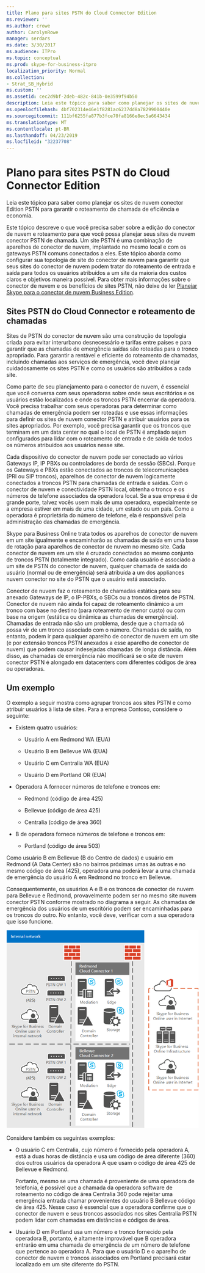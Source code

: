 ```yaml
---
title: Plano para sites PSTN do Cloud Connector Edition
ms.reviewer: ''
ms.author: crowe
author: CarolynRowe
manager: serdars
ms.date: 3/30/2017
ms.audience: ITPro
ms.topic: conceptual
ms.prod: skype-for-business-itpro
localization_priority: Normal
ms.collection:
- Strat_SB_Hybrid
ms.custom: ''
ms.assetid: cec2d9bf-2deb-482c-841b-0e3599f94b50
description: Leia este tópico para saber como planejar os sites de nuvem conector Edition PSTN para garantir o roteamento de chamada de eficiência e economia.
ms.openlocfilehash: 4bf702314e46e1f8281ac6237dd8a7829900440e
ms.sourcegitcommit: 111bf6255fa877b3fce70fa8166e8ec5a6643434
ms.translationtype: MT
ms.contentlocale: pt-BR
ms.lasthandoff: 04/23/2019
ms.locfileid: "32237708"
---
```

# <a name="plan-for-cloud-connector-edition-pstn-sites"></a>Plano para sites PSTN do Cloud Connector Edition
 
Leia este tópico para saber como planejar os sites de nuvem conector Edition PSTN para garantir o roteamento de chamada de eficiência e economia.
  
Este tópico descreve o que você precisa saber sobre a edição do conector de nuvem e roteamento para que você possa planejar seus sites de nuvem conector PSTN de chamada. Um site PSTN é uma combinação de aparelhos de conector de nuvem, implantado no mesmo local e com os gateways PSTN comuns conectados a eles. Este tópico aborda como configurar sua topologia de site do conector de nuvem para garantir que seus sites do conector de nuvem podem tratar do roteamento de entrada e saída para todos os usuários atribuídos a um site da maioria dos custos claros e objetivos maneira possível. Para obter mais informações sobre o conector de nuvem e os benefícios de sites PSTN, não deixe de ler [Planejar Skype para o conector de nuvem Business Edition](plan-skype-for-business-cloud-connector-edition.md). 
  
## <a name="cloud-connector-pstn-sites-and-call-routing"></a>Sites PSTN do Cloud Connector e roteamento de chamadas

Sites de PSTN do conector de nuvem são uma construção de topologia criada para evitar interurbano desnecessário e tarifas entre países e para garantir que as chamadas de emergência saídas são roteadas para o tronco apropriado. Para garantir a rentável e eficiente do roteamento de chamadas, incluindo chamadas aos serviços de emergência, você deve planejar cuidadosamente os sites PSTN e como os usuários são atribuídos a cada site. 
  
Como parte de seu planejamento para o conector de nuvem, é essencial que você conversa com seus operadoras sobre onde seus escritórios e os usuários estão localizados e onde os troncos PSTN encerrar da operadora. Você precisa trabalhar com seus operadoras para determinar como chamadas de emergência podem ser roteadas e use essas informações para definir os sites de nuvem conector PSTN e atribuir usuários para os sites apropriados. Por exemplo, você precisa garantir que os troncos que terminam em um data center no qual o local de PSTN é ampliado sejam configurados para lidar com o roteamento de entrada e de saída de todos os números atribuídos aos usuários nesse site. 
  
Cada dispositivo do conector de nuvem pode ser conectado ao vários Gateways IP, IP PBXs ou controladores de borda de sessão (SBCs). Porque os Gateways e PBXs estão conectados ao troncos de telecomunicações (PRI ou SIP troncos), aparelhos de conector de nuvem logicamente conectados a troncos PSTN para chamadas de entrada e saídas. Com o conector de nuvem e conectividade PSTN local, obtenha o tronco e os números de telefone associados da operadora local. Se a sua empresa é de grande porte, talvez vocês usem mais de uma operadora, especialmente se a empresa estiver em mais de uma cidade, um estado ou um país. Como a operadora é proprietária do número de telefone, ela é responsável pela administração das chamadas de emergência.
  
Skype para Business Online trata todos os aparelhos de conector de nuvem em um site igualmente e encaminharão as chamadas de saída em uma base de rotação para aparelhos de conector de nuvem no mesmo site. Cada conector de nuvem em um site é cruzado conectados ao mesmo conjunto de troncos PSTN (totalmente integrado). Como cada usuário é associado a um site de PSTN do conector de nuvem, qualquer chamada de saída do usuário (normal ou de emergência) será atribuída a um dos appliances nuvem conector no site do PSTN que o usuário está associado. 
  
Conector de nuvem faz o roteamento de chamadas estática para seu anexado Gateways de IP, o IP-PBXs, o SBCs ou a troncos diretos de PSTN. Conector de nuvem não ainda foi capaz de roteamento dinâmico a um tronco com base no destino (para roteamento de menor custo) ou com base na origem (estática ou dinâmica as chamadas de emergência). Chamadas de entrada não são um problema, desde que a chamada só possa vir de um tronco associado com o número. Chamadas de saída, no entanto, podem ir para qualquer aparelho de conector de nuvem em um site (e por extensão troncos PSTN anexados a esse aparelho de conector de nuvem) que podem causar indesejadas chamadas de longa distância. Além disso, as chamadas de emergência não modificará se o site de nuvem conector PSTN é alongado em datacenters com diferentes códigos de área ou operadoras.
  
## <a name="an-example"></a>Um exemplo

O exemplo a seguir mostra como agrupar troncos aos sites PSTN e como atribuir usuários à lista de sites. Para a empresa Contoso, considere o seguinte:
  
- Existem quatro usuários:  
    
  - Usuário A em Redmond WA (EUA)
    
  - Usuário B em Bellevue WA (EUA)
    
  - Usuário C em Centralia WA (EUA)
    
  - Usuário D em Portland OR (EUA)
    
- Operadora A fornecer números de telefone e troncos em:
    
  - Redmond (código de área 425)
    
  - Bellevue (código de área 425)
    
  - Centralia (código de área 360)
    
- B de operadora fornece números de telefone e troncos em:
    
  -  Portland (código de área 503)
    
Como usuário B em Bellevue (B do Centro de dados) e usuário em Redmond (A Data Center) são no bairros próximas umas às outras e no mesmo código de área (425), operadora uma poderá levar a uma chamada de emergência do usuário A em Redmond no tronco em Bellevue. 
  
Consequentemente, os usuários A e B e os troncos de conector de nuvem para Bellevue e Redmond, provavelmente podem ser no mesmo site nuvem conector PSTN conforme mostrado no diagrama a seguir. As chamadas de emergência dos usuários de um escritório podem ser encaminhadas para os troncos do outro. No entanto, você deve, verificar com a sua operadora que isso funcione.
  
![Como configurar sites PSTN](../../media/2659caa7-9c18-4d4f-9c7a-61d0e6a07dc3.png)
  
Considere também os seguintes exemplos:
  
- O usuário C em Centralia, cujo número é fornecido pela operadora A, está a duas horas de distância e usa um código de área diferente (360) dos outros usuários da operadora A que usam o código de área 425 de Bellevue e Redmond.  
    
    Portanto, mesmo se uma chamada é proveniente de uma operadora de telefonia, é possível que a chamada da operadora software de roteamento no código de área Centralia 360 pode rejeitar uma emergência entrada chamar provenientes do usuário B Bellevue código de área 425. Nesse caso é essencial que a operadora confirme que o conector de nuvem e seus troncos associados nos sites Centralia PSTN podem lidar com chamadas em distâncias e códigos de área.
    
- Usuário D em Portland usa um número e tronco fornecido pela operadora B, portanto, é altamente improvável que B operadora entrarão em uma chamada de emergência de um número de telefone que pertence ao operadora A. Para que o usuário D e o aparelho de conector de nuvem e troncos associados em Portland precisará estar localizado em um site diferente do PSTN.
    

